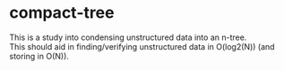 # compact-tree
This is a study into condensing unstructured data into an n-tree. \
This should aid in finding/verifying unstructured data in O(log2(N)) (and storing in O(N)).